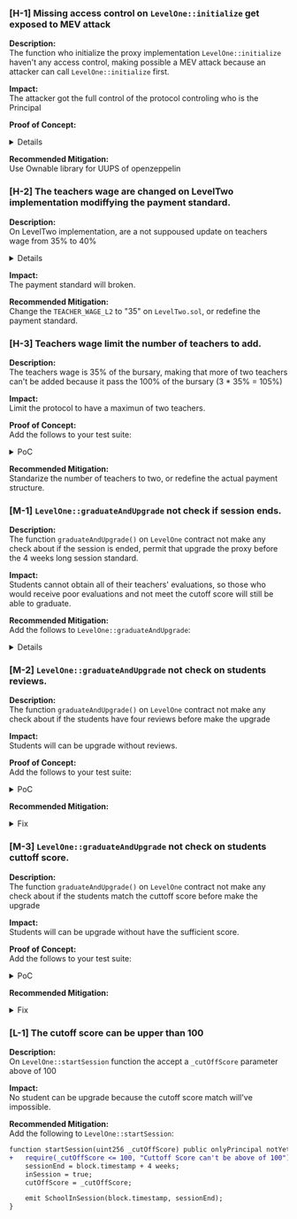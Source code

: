 ### [H-1] Missing access control on `LevelOne::initialize` get exposed to MEV attack

**Description:**\
The function who initialize the proxy implementation `LevelOne::initialize` haven't any access control, making possible a MEV attack because an attacker can call `LevelOne::initialize` first.

**Impact:**\
The attacker got the full control of the protocol controling who is the Principal

**Proof of Concept:**
<details>

```text
User Deploy proxy
    |
    v
User Deploy LevelOne
    |
    |--->**Attacker call LevelOne::initialize()** ---> (Attacker control the protocol)
    |
    v
User call LevelOne::initialize ---> User Rejected
```
</details>

**Recommended Mitigation:**\
Use Ownable library for UUPS of openzeppelin

### [H-2] The teachers wage are changed on LevelTwo implementation modiffying the payment standard.

**Description:**\
On LevelTwo implementation, are a not suppoused update on teachers wage from 35% to 40%

<details>

LevelOne.sol
```javascript
    uint256 public constant TEACHER_WAGE = 35; // 35%
    uint256 public constant PRINCIPAL_WAGE = 5; // 5%
```
LevelTwo.sol
```javascript
@>  uint256 public constant TEACHER_WAGE_L2 = 40; // 40%
    uint256 public constant PRINCIPAL_WAGE_L2 = 5; // 5%
```
</details>

**Impact:**\
The payment standard will broken.

**Recommended Mitigation:**\
Change the `TEACHER_WAGE_L2` to "35" on `LevelTwo.sol`, or redefine the payment standard.

### [H-3] Teachers wage limit the number of teachers to add.

**Description:**\
The teachers wage is 35% of the bursary, making that more of two teachers can't be added because it pass the 100% of the bursary (3 * 35% = 105%)

**Impact:**\
Limit the protocol to have a maximun of two teachers.

**Proof of Concept:**\
Add the follows to your test suite:
<details><summary>PoC</summary>

```javascript
function testCantAddMoreOfTwoTeachers() public {
    // create a new teacher
    address julian = makeAddr("julian");
    // adding three teachers
    vm.startPrank(principal);
    levelOneProxy.addTeacher(alice);
    levelOneProxy.addTeacher(bob);
    levelOneProxy.addTeacher(julian);
    vm.stopPrank();

    // adding a student
    vm.startPrank(clara);
    usdc.approve(address(levelOneProxy), schoolFees);
    levelOneProxy.enroll();
    vm.stopPrank();

    // principal starts session setting 90 for minimun score to pass
    vm.prank(principal);
    levelOneProxy.startSession(90);

    levelTwoImplementation = new LevelTwo();
    levelTwoImplementationAddress = address(levelTwoImplementation);

    bytes memory data = abi.encodeCall(LevelTwo.graduate, ());

    vm.prank(principal);
    vm.expectRevert();
    levelOneProxy.graduateAndUpgrade(levelTwoImplementationAddress, data);
}
```
</details>

**Recommended Mitigation:**\
Standarize the number of teachers to two, or redefine the actual payment structure.


### [M-1] `LevelOne::graduateAndUpgrade` not check if session ends.

**Description:**\
The function `graduateAndUpgrade()` on `LevelOne` contract not make any check about if the session is ended, permit that upgrade the proxy before the 4 weeks long session standard.

**Impact:**\
Students cannot obtain all of their teachers' evaluations, so those who would receive poor evaluations and not meet the cutoff score will still be able to graduate.

**Recommended Mitigation:**\
Add the follows to `LevelOne::graduateAndUpgrade`:
<details>

```diff
function graduateAndUpgrade(address _levelTwo, bytes memory) public onlyPrincipal {
    if (_levelTwo == address(0)) {
        revert HH__ZeroAddress();
    }
    
+   require(block.timestamp >= sessionEnd, "Not session ended yet");

    uint256 totalTeachers = listOfTeachers.length;
    uint256 payPerTeacher = (bursary * TEACHER_WAGE) / PRECISION;
    uint256 principalPay = (bursary * PRINCIPAL_WAGE) / PRECISION;

    _authorizeUpgrade(_levelTwo);

    for (uint256 n = 0; n < totalTeachers; n++) {
        usdc.safeTransfer(listOfTeachers[n], payPerTeacher);
    }

    usdc.safeTransfer(principal, principalPay);
}
```
</details>

### [M-2] `LevelOne::graduateAndUpgrade` not check on students reviews.

**Description:**\
The function `graduateAndUpgrade()` on `LevelOne` contract not make any check about if the students have four reviews before make the upgrade

**Impact:**\
Students will can be upgrade without reviews.

**Proof of Concept:**\
Add the follows to your test suite:
<details><summary>PoC</summary>

```javascript
function testSystemCanBeUpgradedWithoutFourReviewsPerStudent() public {
    // adding a teacher
    vm.prank(principal);
    levelOneProxy.addTeacher(bob);
    // adding a student
    vm.startPrank(clara);
    usdc.approve(address(levelOneProxy), schoolFees);
    levelOneProxy.enroll();
    vm.stopPrank();
    // advance the time one week
    vm.warp(block.timestamp + 1 weeks);

    // review the student
    vm.prank(bob);
    levelOneProxy.giveReview(clara, true);

    levelTwoImplementation = new LevelTwo();
    levelTwoImplementationAddress = address(levelTwoImplementation);

    bytes memory data = abi.encodeCall(LevelTwo.graduate, ());
    // Apply the upgrade
    vm.prank(principal);
    levelOneProxy.graduateAndUpgrade(levelTwoImplementationAddress, data);
}
```
</details>

**Recommended Mitigation:**
<details><summary>Fix</summary>
Add a custom error:

```diff
    ////////////////////////////////
    /////                      /////
    /////        ERRORS        /////
    /////                      /////
    ////////////////////////////////
    error HH__NotPrincipal();
    error HH__NotTeacher();
    error HH__ZeroAddress();
    error HH__TeacherExists();
    error HH__StudentExists();
    error HH__TeacherDoesNotExist();
    error HH__StudentDoesNotExist();
    error HH__AlreadyInSession();
    error HH__ZeroValue();
    error HH__HawkHighFeesNotPaid();
    error HH__NotAllowed();
+   error HH__InsuficientReviews(address student, uint256 reviewsNum);
```

Add the follows to `LevelOne::giveReview`:

```diff
function giveReview(address _student, bool review) public onlyTeacher {
    if (!isStudent[_student]) {
        revert HH__StudentDoesNotExist();
    }
    require(reviewCount[_student] < 5, "Student review count exceeded!!!");
    require(block.timestamp >= lastReviewTime[_student] + reviewTime, "Reviews can only be given once per week");

    // where `false` is a bad review and true is a good review
    if (!review) {
        studentScore[_student] -= 10;
    }

    // Update last review time
    lastReviewTime[_student] = block.timestamp;

+   reviewCount[_student]++;
    emit ReviewGiven(_student, review, studentScore[_student]);
}
```

Add the follows to `LevelOne::graduateAndUpgrade`:

```diff
function graduateAndUpgrade(address _levelTwo, bytes memory) public onlyPrincipal {
    if (_levelTwo == address(0)) {
        revert HH__ZeroAddress();
    }

+   uint256 studentLength = listOfStudents.length;
+   for (uint256 n = 0; n < studentLength; n++) {
+       if (reviewCount[listOfStudents[n]] < 4) {
+           revert HH__InsuficientReviews(listOfStudents[n], reviewCount[listOfStudents[n]]);
+       }
+   }

    uint256 totalTeachers = listOfTeachers.length;
    uint256 payPerTeacher = (bursary * TEACHER_WAGE) / PRECISION;
    uint256 principalPay = (bursary * PRINCIPAL_WAGE) / PRECISION;

    _authorizeUpgrade(_levelTwo);

    for (uint256 n = 0; n < totalTeachers; n++) {
        usdc.safeTransfer(listOfTeachers[n], payPerTeacher);
    }

    usdc.safeTransfer(principal, principalPay);
}
```
</details>

### [M-3] `LevelOne::graduateAndUpgrade` not check on students cuttoff score.

**Description:**\
The function `graduateAndUpgrade()` on `LevelOne` contract not make any check about if the students match the cuttoff score before make the upgrade

**Impact:**\
Students will can be upgrade without have the sufficient score.

**Proof of Concept:**\
Add the follows to your test suite:
<details><summary>PoC</summary>

```javascript
function testAStudentWhoNotMeetCutOffScoreCanBeUpgraded() public {
    uint256 cutOffScore = 90;
    // adding a teacher
    vm.prank(principal);
    levelOneProxy.addTeacher(bob);
    // adding a student
    vm.startPrank(clara);
    usdc.approve(address(levelOneProxy), schoolFees);
    levelOneProxy.enroll();
    vm.stopPrank();

    // principal starts session setting 90 for minimun score to pass
    vm.prank(principal);
    levelOneProxy.startSession(cutOffScore);

    // advance the time one week
    vm.warp(block.timestamp + 1 weeks);
    // review the student
    vm.prank(bob);
    levelOneProxy.giveReview(clara, false);
    // now his score is 90

    // advance the time one week
    vm.warp(block.timestamp + 1 weeks);
    // review the student
    vm.prank(bob);
    levelOneProxy.giveReview(clara, false);
    // now his score is 80

    levelTwoImplementation = new LevelTwo();
    levelTwoImplementationAddress = address(levelTwoImplementation);

    bytes memory data = abi.encodeCall(LevelTwo.graduate, ());

    vm.prank(principal);
    levelOneProxy.graduateAndUpgrade(levelTwoImplementationAddress, data);

    assertEq(clara, LevelTwo(proxyAddress).getListOfStudents()[0]);
    console2.log("Cut off score: ", cutOffScore);
    console2.log("Clara final score: ", LevelTwo(proxyAddress).studentScore(clara));
}
```
</details>

**Recommended Mitigation:**
<details><summary>Fix</summary>
Add a custom error:

```diff
    ////////////////////////////////
    /////                      /////
    /////        ERRORS        /////
    /////                      /////
    ////////////////////////////////
    error HH__NotPrincipal();
    error HH__NotTeacher();
    error HH__ZeroAddress();
    error HH__TeacherExists();
    error HH__StudentExists();
    error HH__TeacherDoesNotExist();
    error HH__StudentDoesNotExist();
    error HH__AlreadyInSession();
    error HH__ZeroValue();
    error HH__HawkHighFeesNotPaid();
    error HH__NotAllowed();
+   error HH__InsuficientScore(address student, uint256 score);
```
Add the follows to `LevelOne::graduateAndUpgrade`:

```diff
function graduateAndUpgrade(address _levelTwo, bytes memory) public onlyPrincipal {
    if (_levelTwo == address(0)) {
        revert HH__ZeroAddress();
    }

+   uint256 studentLength = listOfStudents.length;
+   for (uint256 n = 0; n < studentLength; n++) {
+       if (studentScore[listOfStudents[n]] < cutOffScore) {
+           revert HH__InsuficientScore(listOfStudents[n], studentScore[listOfStudents[n]]);
+       }
+   }

    uint256 totalTeachers = listOfTeachers.length;
    uint256 payPerTeacher = (bursary * TEACHER_WAGE) / PRECISION;
    uint256 principalPay = (bursary * PRINCIPAL_WAGE) / PRECISION;

    _authorizeUpgrade(_levelTwo);

    for (uint256 n = 0; n < totalTeachers; n++) {
        usdc.safeTransfer(listOfTeachers[n], payPerTeacher);
    }

    usdc.safeTransfer(principal, principalPay);
}
```
</details>

### [L-1] The cutoff score can be upper than 100

**Description:**\
On `LevelOne::startSession` function the accept a `_cutOffScore` parameter above of 100

**Impact:**\
No student can be upgrade because the cutoff score match will've impossible.

**Recommended Mitigation:**\
Add the following to `LevelOne::startSession`:

```diff
function startSession(uint256 _cutOffScore) public onlyPrincipal notYetInSession {
+   require(_cutOffScore <= 100, "Cuttoff Score can't be above of 100");
    sessionEnd = block.timestamp + 4 weeks;
    inSession = true;
    cutOffScore = _cutOffScore;

    emit SchoolInSession(block.timestamp, sessionEnd);
}
```